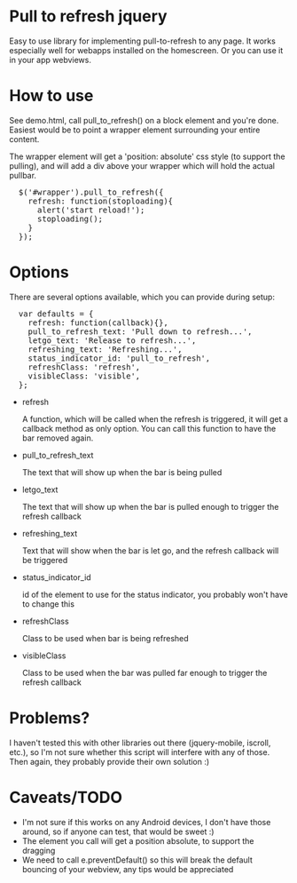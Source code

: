 Pull to refresh jquery
======================
Easy to use library for implementing pull-to-refresh to any page. It works especially well for webapps installed on the homescreen. Or you can use it in your app webviews.

How to use
==========
See demo.html, call pull_to_refresh() on a block element and you're done. Easiest would be to point a wrapper element surrounding your entire content. 

The wrapper element will get a 'position: absolute' css style (to support the pulling), and will add a div above your wrapper which will hold the actual pullbar.

<pre>
  $('#wrapper').pull_to_refresh({
    refresh: function(stoploading){
      alert('start reload!');
      stoploading();
    }
  });
</pre>

Options
=======
There are several options available, which you can provide during setup:

<pre>
  var defaults = {
    refresh: function(callback){},
    pull_to_refresh_text: 'Pull down to refresh...',
    letgo_text: 'Release to refresh...',
    refreshing_text: 'Refreshing...',
    status_indicator_id: 'pull_to_refresh',
    refreshClass: 'refresh',
    visibleClass: 'visible',
  };
</pre>

* refresh

  A function, which will be called when the refresh is triggered, it will get a callback method as only option. You can call this function to have the bar removed again.
* pull_to_refresh_text

  The text that will show up when the bar is being pulled
* letgo_text

  The text that will show up when the bar is pulled enough to trigger the refresh callback
* refreshing_text

  Text that will show when the bar is let go, and the refresh callback will be triggered
* status_indicator_id

  id of the element to use for the status indicator, you probably won't have to change this
* refreshClass

  Class to be used when bar is being refreshed
* visibleClass

  Class to be used when the bar was pulled far enough to trigger the refresh callback

Problems?
=========
I haven't tested this with other libraries out there (jquery-mobile, iscroll, etc.), so I'm not sure whether this script will interfere with any of those. Then again, they probably provide their own solution :)

Caveats/TODO
============
- I'm not sure if this works on any Android devices, I don't have those around, so if anyone can test, that would be sweet :)
- The element you call will get a position absolute, to support the dragging
- We need to call e.preventDefault() so this will break the default bouncing of your webview, any tips would be appreciated
